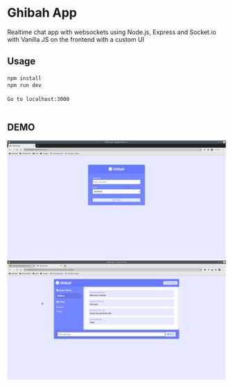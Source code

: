 # Ghibah App
Realtime chat app with websockets using Node.js, Express and Socket.io with Vanilla JS on the frontend with a custom UI

## Usage
```
npm install
npm run dev

Go to localhost:3000


```
## DEMO
![sample](/example/2.png)
![sample](/example/1.png)
